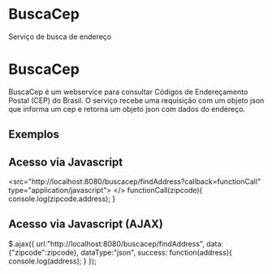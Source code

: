 # BuscaCep
Serviço de busca de endereço

# BuscaCep
BuscaCep é um webservice para consultar Códigos de Endereçamento Postal (CEP) do Brasil. O serviço recebe uma requisição com um objeto json que informa um cep e retorna um objeto json com dados do endereço.

## Exemplos

## Acesso via Javascript

<src="http://localhost:8080/buscacep/findAddress?callback=functionCall" type="application/javascript"> </>
functionCall(zipcode){
    console.log(zipcode.address);
}

## Acesso via Javascript (AJAX)

$.ajax({
    url:"http://localhost:8080/buscacep/findAddress",
    data:{"zipcode":zipcode},
    dataType:"json",
    success: function(address){
        console.log(address);
    }
});

